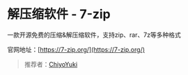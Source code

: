 # 解压缩软件 - 7-zip

一款开源免费的压缩&解压缩软件，支持zip、rar、7z等多种格式

官网地址：[https://7-zip.org/](https://7-zip.org/)

> 推荐者：[ChiyoYuki](https://github.com/ChiyoYuki)
